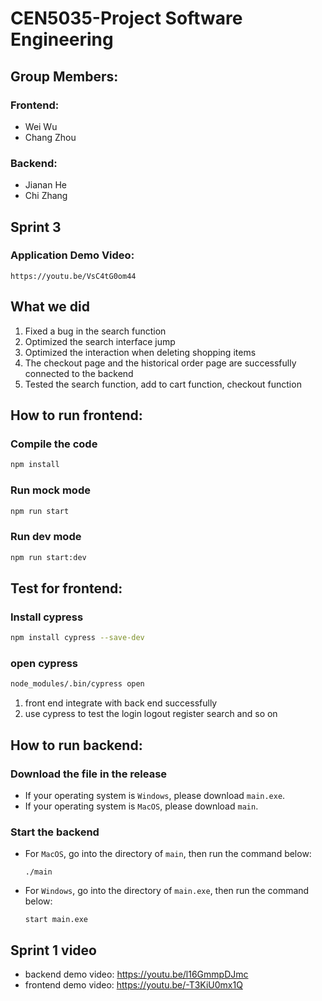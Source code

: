 # CEN5035-Project Software Engineering

## Group Members:
### Frontend:
- Wei Wu
- Chang Zhou
### Backend:
- Jianan He
- Chi Zhang

## Sprint 3 
### Application Demo Video:
```
https://youtu.be/VsC4tG0om44
```

## What we did
1. Fixed a bug in the search function
2. Optimized the search interface jump
3. Optimized the interaction when deleting shopping items
4. The checkout page and the historical order page are successfully connected to the backend
5. Tested the search function, add to cart function, checkout function

## How to run frontend:

### Compile the code
```bash
npm install
```
### Run mock mode
```bash
npm run start
```
### Run dev mode
```bash
npm run start:dev
```
## Test for frontend:
### Install cypress
```bash
npm install cypress --save-dev
```
### open cypress
```bash
node_modules/.bin/cypress open
```

1. front end integrate with back end successfully
2. use cypress to test the login logout register search and so on

## How to run backend:

### Download the file in the release

- If your operating system is `Windows`, please download `main.exe`.
- If your operating system is `MacOS`, please download `main`.

### Start the backend

- For `MacOS`, go into the directory of `main`, then run the command below:

  ```shell
  ./main
  ```

- For `Windows`, go into the directory of `main.exe`, then run the command below:

  ```shell
  start main.exe
  ```
  


## Sprint 1 video
- backend demo video: https://youtu.be/l16GmmpDJmc
- frontend demo video: https://youtu.be/-T3KiU0mx1Q
